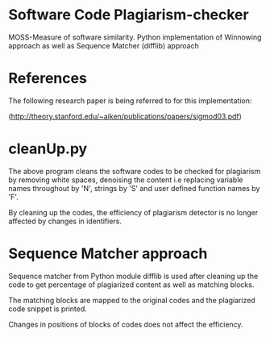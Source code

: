 # Software Code Plagiarism-checker
MOSS-Measure of software similarity.
Python implementation of Winnowing approach as well as Sequence Matcher (difflib) approach

# References
The following research paper is being referred to for this implementation:      

(http://theory.stanford.edu/~aiken/publications/papers/sigmod03.pdf)    

# cleanUp.py
The above program cleans the software codes to be checked for plagiarism by removing white spaces, denoising the content i.e replacing variable names throughout by 'N', strings by 'S' and  user defined function names by 'F'.

By cleaning up the codes, the efficiency of plagiarism detector is no longer affected by changes in identifiers.

# Sequence Matcher approach
Sequence matcher from Python module difflib is used after cleaning up the code to get percentage of plagiarized content as well as matching blocks.

The matching blocks are mapped to the original codes and the plagiarized code snippet is printed.

Changes in positions of blocks of codes does not affect the efficiency.
